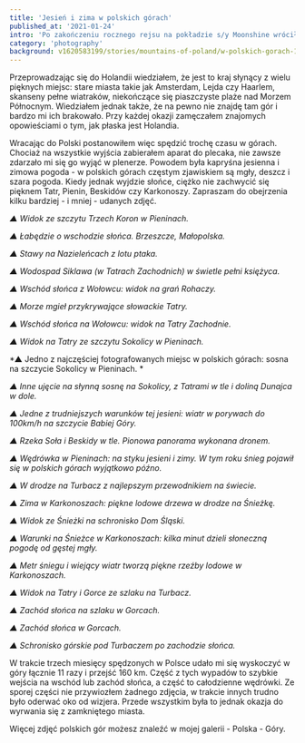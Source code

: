 ```yaml
---
title: 'Jesień i zima w polskich górach'
published_at: '2021-01-24'
intro: 'Po zakończeniu rocznego rejsu na pokładzie s/y Moonshine wróciłem na kilka miesięcy do Polski. Ostatni raz tak długi czas w domu spędziłem ponad cztery lata wcześniej - zanim przeprowadziłem się do Holandii. Po czterech latach tęskniłem nie tylko za rodziną i przyjaciółmi, ale także za polskimi górami.'
category: 'photography'
background: v1620583199/stories/mountains-of-poland/w-polskich-gorach-19_omepn9.jpg
---
```


Przeprowadzając się do Holandii wiedziałem, że jest to kraj słynący z wielu pięknych miejsc: stare miasta takie jak Amsterdam, Lejda czy Haarlem, skanseny pełne wiatraków, niekończące się piaszczyste plaże nad Morzem Północnym. Wiedziałem jednak także, że na pewno nie znajdę tam gór i bardzo mi ich brakowało. Przy każdej okazji zamęczałem znajomych opowieściami o tym, jak płaska jest Holandia.

Wracając do Polski postanowiłem więc spędzić trochę czasu w górach. Chociaż na wszystkie wyjścia zabierałem aparat do plecaka, nie zawsze zdarzało mi się go wyjąć w plenerze. Powodem była kapryśna jesienna i zimowa pogoda - w polskich górach częstym zjawiskiem są mgły, deszcz i szara pogoda. Kiedy jednak wyjdzie słońce, ciężko nie zachwycić się pięknem Tatr, Pienin, Beskidów czy Karkonoszy. Zapraszam do obejrzenia kilku bardziej - i mniej - udanych zdjęć.

<photo-lazy src="https://res.cloudinary.com/lukaszrados/image/upload/v1620583197/stories/mountains-of-poland/w-polskich-gorach-1_ha62gq.jpg" padding-bottom="70"></photo-lazy>

*▲ Widok ze szczytu Trzech Koron w Pieninach.*

<photo-lazy src="https://res.cloudinary.com/lukaszrados/image/upload/v1620583197/stories/mountains-of-poland/w-polskich-gorach-2_cfzz68.jpg" padding-bottom="133"></photo-lazy>

*▲ Łabędzie o wschodzie słońca. Brzeszcze, Małopolska.*

<photo-lazy src="https://res.cloudinary.com/lukaszrados/image/upload/v1620583197/stories/mountains-of-poland/w-polskich-gorach-3_cvcki1.jpg" padding-bottom="75"></photo-lazy>

*▲ Stawy na Nazieleńcach z lotu ptaka.*

<photo-lazy src="https://res.cloudinary.com/lukaszrados/image/upload/v1620583197/stories/mountains-of-poland/w-polskich-gorach-4_dtfnsw.jpg" padding-bottom="126"></photo-lazy>

*▲ Wodospad Siklawa (w Tatrach Zachodnich) w świetle pełni księżyca.*

<photo-lazy src="https://res.cloudinary.com/lukaszrados/image/upload/v1620583197/stories/mountains-of-poland/w-polskich-gorach-5_nvzbur.jpg" padding-bottom="66.6"></photo-lazy>

*▲ Wschód słońca z Wołowcu: widok na grań Rohaczy.*

<photo-lazy src="https://res.cloudinary.com/lukaszrados/image/upload/v1620583197/stories/mountains-of-poland/w-polskich-gorach-6_akvtbv.jpg" padding-bottom="66.6"></photo-lazy>

*▲ Morze mgieł przykrywające słowackie Tatry.*

<photo-lazy src="https://res.cloudinary.com/lukaszrados/image/upload/v1620583197/stories/mountains-of-poland/w-polskich-gorach-7_s4xiyw.jpg" padding-bottom="66.6"></photo-lazy>

*▲ Wschód słońca na Wołowcu: widok na Tatry Zachodnie.*

<photo-lazy src="https://res.cloudinary.com/lukaszrados/image/upload/v1620583197/stories/mountains-of-poland/w-polskich-gorach-8_lt0dvu.jpg" padding-bottom="66.6"></photo-lazy>

*▲ Widok na Tatry ze szczytu Sokolicy w Pieninach.*

<photo-lazy src="https://res.cloudinary.com/lukaszrados/image/upload/v1620583197/stories/mountains-of-poland/w-polskich-gorach-9_nfamlq.jpg" padding-bottom="100"></photo-lazy>

*▲ Jedno z najczęściej fotografowanych miejsc w polskich górach: sosna na szczycie Sokolicy w Pieninach. *

<photo-lazy src="https://res.cloudinary.com/lukaszrados/image/upload/v1620583198/stories/mountains-of-poland/w-polskich-gorach-10_due1kf.jpg" padding-bottom="66.6"></photo-lazy>

*▲ Inne ujęcie na słynną sosnę na Sokolicy, z Tatrami w tle i doliną Dunajca w dole.*

<photo-lazy src="https://res.cloudinary.com/lukaszrados/image/upload/v1620583198/stories/mountains-of-poland/w-polskich-gorach-11_lfhdvo.jpg" padding-bottom="66.6"></photo-lazy>

*▲ Jedne z trudniejszych warunków tej jesieni: wiatr w porywach do 100km/h na szczycie Babiej Góry.*

<photo-lazy src="https://res.cloudinary.com/lukaszrados/image/upload/v1620583198/stories/mountains-of-poland/w-polskich-gorach-12_nrci5r.jpg" padding-bottom="125"></photo-lazy>

*▲ Rzeka Soła i Beskidy w tle. Pionowa panorama wykonana dronem.*

<photo-lazy src="https://res.cloudinary.com/lukaszrados/image/upload/v1620583198/stories/mountains-of-poland/w-polskich-gorach-13_caffnb.jpg" padding-bottom="66.6"></photo-lazy>

*▲ Wędrówka w Pieninach: na styku jesieni i zimy. W tym roku śnieg pojawił się w polskich górach wyjątkowo późno.*

<photo-lazy src="https://res.cloudinary.com/lukaszrados/image/upload/v1620583198/stories/mountains-of-poland/w-polskich-gorach-14_nlwrse.jpg" padding-bottom="133"></photo-lazy>

*▲ W drodze na Turbacz z najlepszym przewodnikiem na świecie.*

<photo-lazy src="https://res.cloudinary.com/lukaszrados/image/upload/v1620583198/stories/mountains-of-poland/w-polskich-gorach-15_bgsrbu.jpg" padding-bottom="66.66"></photo-lazy>

*▲ Zima w Karkonoszach: piękne lodowe drzewa w drodze na Śnieżkę.*

<photo-lazy src="https://res.cloudinary.com/lukaszrados/image/upload/v1620583198/stories/mountains-of-poland/w-polskich-gorach-16_ajyq7u.jpg" padding-bottom="134.5"></photo-lazy>

*▲ Widok ze Śnieżki na schronisko Dom Śląski.*

<photo-lazy src="https://res.cloudinary.com/lukaszrados/image/upload/v1620583199/stories/mountains-of-poland/w-polskich-gorach-17_bvunmy.jpg" padding-bottom="66.66"></photo-lazy>

*▲ Warunki na Śnieżce w Karkonoszach: kilka minut dzieli słoneczną pogodę od gęstej mgły.*

<photo-lazy src="https://res.cloudinary.com/lukaszrados/image/upload/v1620583198/stories/mountains-of-poland/w-polskich-gorach-18_clwbx1.jpg" padding-bottom="150"></photo-lazy>

*▲ Metr śniegu i wiejący wiatr tworzą piękne rzeźby lodowe w Karkonoszach.*

<photo-lazy src="https://res.cloudinary.com/lukaszrados/image/upload/v1620583199/stories/mountains-of-poland/w-polskich-gorach-19_omepn9.jpg" padding-bottom="62.5"></photo-lazy>

*▲ Widok na Tatry i Gorce ze szlaku na Turbacz.*

<photo-lazy src="https://res.cloudinary.com/lukaszrados/image/upload/v1620583199/stories/mountains-of-poland/w-polskich-gorach-20_c8njp0.jpg" padding-bottom="66.6"></photo-lazy>

*▲ Zachód słońca na szlaku w Gorcach.*

<photo-lazy src="https://res.cloudinary.com/lukaszrados/image/upload/v1620583199/stories/mountains-of-poland/w-polskich-gorach-21_ks4rw5.jpg" padding-bottom="150"></photo-lazy>

*▲ Zachód słońca w Gorcach.*

<photo-lazy src="https://res.cloudinary.com/lukaszrados/image/upload/v1620583199/stories/mountains-of-poland/w-polskich-gorach-22_fgub7y.jpg" padding-bottom="66.6"></photo-lazy>

*▲ Schronisko górskie pod Turbaczem po zachodzie słońca.*

W trakcie trzech miesięcy spędzonych w Polsce udało mi się wyskoczyć w góry łącznie 11 razy i przejść 160 km. Część z tych wypadów to szybkie wejścia na wschód lub zachód słońca, a część to całodzienne wędrówki. Ze sporej części nie przywiozłem żadnego zdjęcia, w trakcie innych trudno było oderwać oko od wizjera. Przede wszystkim była to jednak okazja do wyrwania się z zamkniętego miasta. 

Więcej zdjęć polskich gór możesz znaleźć w mojej galerii - <nuxt-link to="/photography/poland-mountains">Polska - Góry</nuxt-link>.
